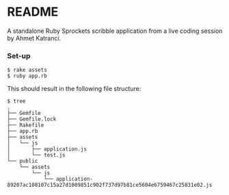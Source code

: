 # README #

A standalone Ruby Sprockets scribble application from a live coding session by Ahmet Katranci.

### Set-up ###

```
$ rake assets
$ ruby app.rb
```

This should result in the following file structure:

```
$ tree
.
├── Gemfile
├── Gemfile.lock
├── Rakefile
├── app.rb
├── assets
│   └── js
│       ├── application.js
│       └── test.js
└── public
    └── assets
        └── js
            └── application-89207ac108107c15a27d1009851c902f737d97b81ce5604e6759467c25831e02.js
```
